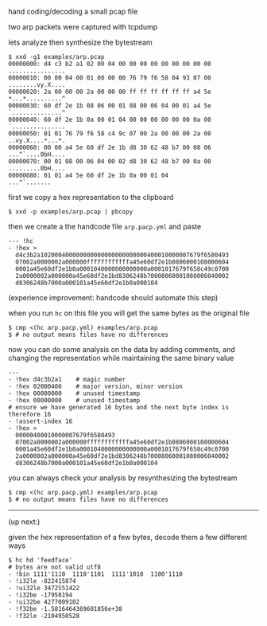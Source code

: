 hand coding/decoding a small pcap file

two arp packets were captured with tcpdump

lets analyze then synthesize the bytestream

```
$ xxd -g1 examples/arp.pcap
00000000: d4 c3 b2 a1 02 00 04 00 00 00 00 00 00 00 00 00  ................
00000010: 00 00 04 00 01 00 00 00 76 79 f6 58 04 93 07 00  ........vy.X....
00000020: 2a 00 00 00 2a 00 00 00 ff ff ff ff ff ff a4 5e  *...*..........^
00000030: 60 df 2e 1b 08 06 00 01 08 00 06 04 00 01 a4 5e  `..............^
00000040: 60 df 2e 1b 0a 00 01 04 00 00 00 00 00 00 0a 00  `...............
00000050: 01 01 76 79 f6 58 c4 9c 07 00 2a 00 00 00 2a 00  ..vy.X....*...*.
00000060: 00 00 a4 5e 60 df 2e 1b d8 30 62 48 b7 00 08 06  ...^`....0bH....
00000070: 00 01 08 00 06 04 00 02 d8 30 62 48 b7 00 0a 00  .........0bH....
00000080: 01 01 a4 5e 60 df 2e 1b 0a 00 01 04              ...^`.......
```

first we copy a hex representation to the clipboard

```
$ xxd -p examples/arp.pcap | pbcopy
```

then we create a the handcode file `arp.pacp.yml` and paste

```
--- !hc
- !hex >
  d4c3b2a102000400000000000000000000000400010000007679f6580493
  07002a0000002a000000ffffffffffffa45e60df2e1b0806000108000604
  0001a45e60df2e1b0a0001040000000000000a0001017679f658c49c0700
  2a0000002a000000a45e60df2e1bd8306248b70008060001080006040002
  d8306248b7000a000101a45e60df2e1b0a000104
```

(experience improvement: handcode should automate this step)

when you run `hc` on this file you will get the same bytes as the original file

```
$ cmp <(hc arp.pacp.yml) examples/arp.pcap
$ # no output means files have no differences
```

now you can do some analysis on the data by adding comments, and changing the representation while maintaining the same binary value

```
---
- !hex d4c3b2a1    # magic number
- !hex 02000400    # major version, minor version
- !hex 00000000    # unused timestamp
- !hex 00000000    # unused timestamp
# ensure we have generated 16 bytes and the next byte index is therefore 16
- !assert-index 16
- !hex >
  00000400010000007679f6580493
  07002a0000002a000000ffffffffffffa45e60df2e1b0806000108000604
  0001a45e60df2e1b0a0001040000000000000a0001017679f658c49c0700
  2a0000002a000000a45e60df2e1bd8306248b70008060001080006040002
  d8306248b7000a000101a45e60df2e1b0a000104
```

you can always check your analysis by resynthesizing the bytestream

```
$ cmp <(hc arp.pacp.yml) examples/arp.pcap
$ # no output means files have no differences
```

---

(up next:)

given the hex representation of a few bytes, decode them a few different ways

```
$ hc hd 'feedface'
# bytes are not valid utf8
- !bin 1111'1110  1110'1101  1111'1010  1100'1110
- !i32le -822415874
- !ui32le 3472551422
- !i32be -17958194
- !ui32be 4277009102
- !f32be -1.5816464369601856e+38
- !f32le -2104950528
```
